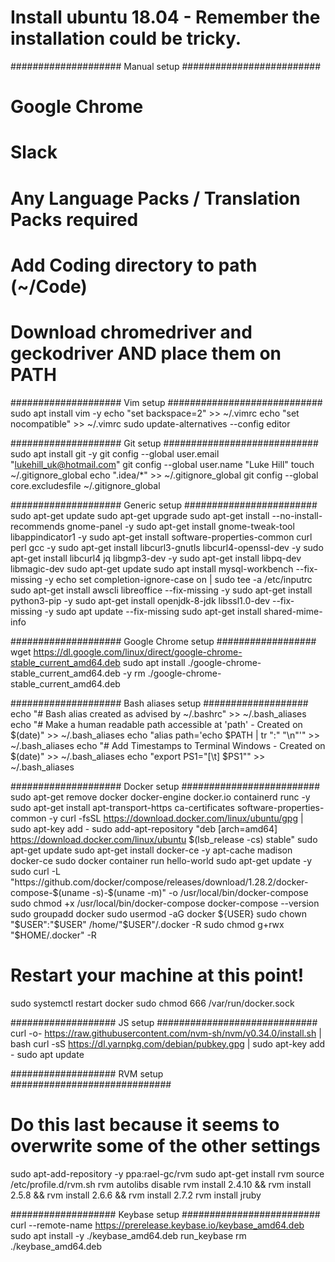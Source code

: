 # Install ubuntu 18.04 - Remember the installation could be tricky.

#################### Manual setup #########################
# Google Chrome
# Slack
# Any Language Packs / Translation Packs required
# Add Coding directory to path (~/Code)
# Download chromedriver and geckodriver AND place them on PATH

#################### Vim setup ############################
sudo apt install vim -y
echo "set backspace=2" >> ~/.vimrc
echo "set nocompatible" >> ~/.vimrc
sudo update-alternatives --config editor

#################### Git setup ############################
sudo apt install git -y
git config --global user.email "lukehill_uk@hotmail.com"
git config --global user.name "Luke Hill"
touch ~/.gitignore_global
echo ".idea/*" >> ~/.gitignore_global
git config --global core.excludesfile ~/.gitignore_global

#################### Generic setup ########################
sudo apt-get update
sudo apt-get upgrade
sudo apt-get install --no-install-recommends gnome-panel -y
sudo apt-get install gnome-tweak-tool libappindicator1 -y
sudo apt-get install software-properties-common curl perl gcc -y
sudo apt-get install libcurl3-gnutls libcurl4-openssl-dev -y
sudo apt-get install libcurl4 jq libgmp3-dev -y
sudo apt-get install libpq-dev libmagic-dev
sudo apt-get update
sudo apt install mysql-workbench --fix-missing -y
echo set completion-ignore-case on | sudo tee -a /etc/inputrc
sudo apt-get install awscli libreoffice --fix-missing -y
sudo apt-get install python3-pip -y
sudo apt-get install openjdk-8-jdk libssl1.0-dev --fix-missing -y
sudo apt update --fix-missing
sudo apt-get install shared-mime-info

#################### Google Chrome setup ##################
wget https://dl.google.com/linux/direct/google-chrome-stable_current_amd64.deb
sudo apt install ./google-chrome-stable_current_amd64.deb -y
rm ./google-chrome-stable_current_amd64.deb

#################### Bash aliases setup ###################
echo "# Bash alias created as advised by ~/.bashrc" >> ~/.bash_aliases
echo "# Make a human readable path accessible at 'path' - Created on $(date)" >> ~/.bash_aliases
echo "alias path='echo \$PATH | tr \":\" \"\n\"'" >> ~/.bash_aliases
echo "# Add Timestamps to Terminal Windows - Created on $(date)" >> ~/.bash_aliases
echo "export PS1=\"[\\t] \$PS1\"" >> ~/.bash_aliases

#################### Docker setup #########################
sudo apt-get remove docker docker-engine docker.io containerd runc -y
sudo apt-get install apt-transport-https ca-certificates software-properties-common -y
curl -fsSL https://download.docker.com/linux/ubuntu/gpg | sudo apt-key add -
sudo add-apt-repository "deb [arch=amd64] https://download.docker.com/linux/ubuntu $(lsb_release -cs) stable"
sudo apt-get update
sudo apt-get install docker-ce -y
apt-cache madison docker-ce
sudo docker container run hello-world
sudo apt-get update -y
sudo curl -L "https://github.com/docker/compose/releases/download/1.28.2/docker-compose-$(uname -s)-$(uname -m)" -o /usr/local/bin/docker-compose
sudo chmod +x /usr/local/bin/docker-compose
docker-compose --version
sudo groupadd docker
sudo usermod -aG docker ${USER}
sudo chown "$USER":"$USER" /home/"$USER"/.docker -R
sudo chmod g+rwx "$HOME/.docker" -R
# Restart your machine at this point!
sudo systemctl restart docker
sudo chmod 666 /var/run/docker.sock

################### JS setup #############################
curl -o- https://raw.githubusercontent.com/nvm-sh/nvm/v0.34.0/install.sh | bash
curl -sS https://dl.yarnpkg.com/debian/pubkey.gpg | sudo apt-key add -
sudo apt update

################### RVM setup #############################
# Do this last because it seems to overwrite some of the other settings

sudo apt-add-repository -y ppa:rael-gc/rvm
sudo apt-get install rvm
source /etc/profile.d/rvm.sh
rvm autolibs disable
rvm install 2.4.10 && rvm install 2.5.8 && rvm install 2.6.6 && rvm install 2.7.2
rvm install jruby

################### Keybase setup #########################
curl --remote-name https://prerelease.keybase.io/keybase_amd64.deb
sudo apt install -y ./keybase_amd64.deb
run_keybase
rm ./keybase_amd64.deb
